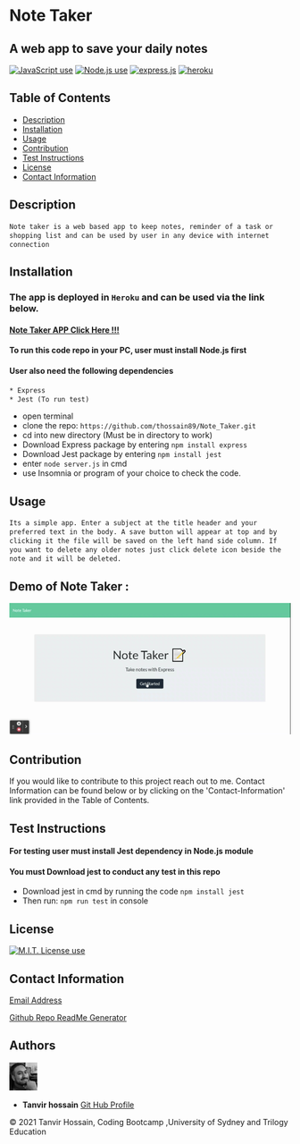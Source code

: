 # Note Taker

## A web app to save your daily notes


<a href="https://img.shields.io/badge/JavaScipt-100%25-yellow"><img alt="JavaScript use" src="https://img.shields.io/badge/JavaScipt-100%25-yellow"></a> <a href="https://img.shields.io/badge/Used-Node.js-red"><img alt="Node.js use" src="https://img.shields.io/badge/Used-Node.js-red"></a> <a href="https://img.shields.io/badge/Used-express.js-orange"><img alt="express.js" src="https://img.shields.io/badge/Used-express.js-orange"></a> <a href="https://img.shields.io/badge/Used-heroku-informational"><img alt="heroku" src="https://img.shields.io/badge/Used-heroku-informational"></a>

## Table of Contents

- [Description](#description)
- [Installation](#installation)
- [Usage](#usage)
- [Contribution](#contribution)
- [Test Instructions](#test-instructions)
- [License](#license)
- [Contact Information](#contact-information)

## Description

    Note taker is a web based app to keep notes, reminder of a task or shopping list and can be used by user in any device with internet connection

## Installation  

### The app is deployed in `Heroku` and can be used via the link below.
#### [Note Taker APP Click Here !!!](https://enigmatic-badlands-88370.herokuapp.com/)
#### To run this code repo in your PC, user must install Node.js first  
#### User also need the following dependencies

    * Express
    * Jest (To run test)

- open terminal
- clone the repo: `https://github.com/thossain89/Note_Taker.git`
- cd into new directory (Must be in directory to work) 
- Download Express package by entering `npm install express`
- Download Jest package by entering `npm install jest`
- enter `node server.js` in cmd
- use Insomnia or program of your choice to check the code.

## Usage



```
Its a simple app. Enter a subject at the title header and your preferred text in the body. A save button will appear at top and by clicking it the file will be saved on the left hand side column. If you want to delete any older notes just click delete icon beside the note and it will be deleted.
```


## Demo of Note Taker :

![DEMO NOTE TAKER](./assets/demo.gif)  



## Contribution

If you would like to contribute to this project reach out to me. Contact Information can be found below or by clicking on the 'Contact-Information' link provided in the Table of Contents.

## Test Instructions
#### For testing user must install Jest dependency in Node.js module
#### You must Download jest to conduct any test in this repo  
- Download jest in cmd by running the code `npm install jest`
- Then run: `npm run test` in console


## License

<a href="https://img.shields.io/badge/License-MIT-brightgreen"><img alt="M.I.T. License use" src="https://img.shields.io/badge/License-MIT-brightgreen"></a>

## Contact Information

[Email Address](tanvirhossain2006@gmail.com)

[Github Repo ReadMe Generator](https://github.com/thossain89/Team_Profile_Generator.git)

## Authors   

<img src="./assets/tanvir.jpg" width="50">  


* **Tanvir hossain** [Git Hub Profile](https://github.com/thossain89)  

&copy; 2021 Tanvir Hossain, Coding Bootcamp ,University of Sydney and Trilogy Education

